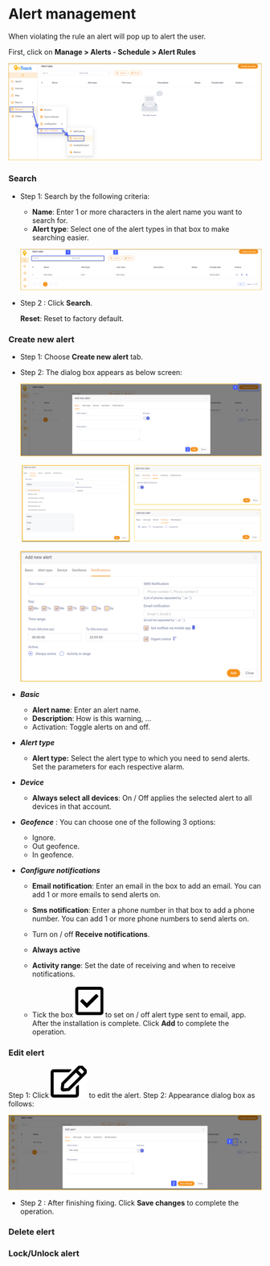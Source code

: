 # Alert management

When violating the rule an alert will pop up to alert the user.

First, click on **Manage > Alerts - Schedule > Alert Rules**

<span style="display:block;text-align:left">![active device ](/docs/assets/images/web-english/notifications/alerts-rules.png)

### Search
* Step 1: Search by the following criteria:

    * **Name**: Enter 1 or more characters in the alert name you want to search for.
    * **Alert type**: Select one of the alert types in that box to make searching easier.

    <span style="display:block;text-align:left">![active device ](/docs/assets/images/web-english/notifications/search-alert-rules.jpg)

* Step 2 : Click **Search**.

    **Reset**: Reset to factory default.

### Create new alert

* Step 1: Choose **Create new alert** tab.

* Step 2: The dialog box appears as below screen:

    <span style="display:block;text-align:left">![active device ](/docs/assets/images/web-english/notifications/add-alert-rules.png)

     <span style="display:block;text-align:left">![active device ](/docs/assets/images/web-english/notifications/add-alert-rules-2.png)

     <span style="display:block;text-align:left">![active device ](/docs/assets/images/web-english/notifications/add-alert-rules-3.png)

* ***Basic***

   * **Alert name**: Enter an alert name.
   * **Description**: How is this warning, ...
   * Activation: Toggle alerts on and off.

* ***Alert type***
   
   * **Alert type:** Select the alert type to which you need to send alerts.
    Set the parameters for each respective alarm.
* ***Device***
   
   * **Always select all devices**: On / Off applies the selected alert to all devices in that account.
* ***Geofence*** : You can choose one of the following 3 options:
    * Ignore.
    * Out geofence.
    * In geofence.

* ***Configure notifications***

    * **Email notification**: Enter an email in the box to add an email. You can add 1 or more emails to send alerts on.

    * **Sms notification**: Enter a phone number in that box to add a phone number. You can add 1 or more phone numbers to send alerts on.

    * Turn on / off **Receive notifications**.

    * **Always active**

    * **Activity range**: Set the date of receiving and when to receive notifications.

    * Tick the box <span class="icon-left svg-filter-tick">![Ok](/docs/assets/images/web-interface/icon/SVG/check-square.svg) to set on / off alert type sent to email, app. After the installation is complete. 
    Click **Add** to complete the operation.

### Edit elert

Step 1: Click <span class="icon-left svg-filter-info">![Ok](/docs/assets/images/web-interface/icon/SVG/edit.svg) to edit the alert.
Step 2: Appearance dialog box as follows:

<span style="display:block;text-align:left">![active device ](/docs/assets/images/web-english/notifications/edit-alert.png)

* Step 2 : After finishing fixing. Click **Save changes** to complete the operation.

### Delete elert

### Lock/Unlock alert